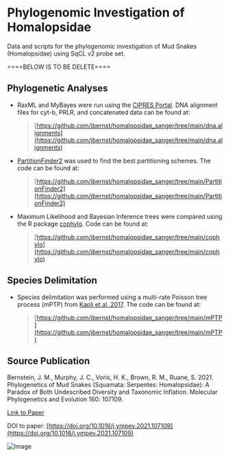 # Phylogenomic Investigation of Homalopsidae
Data and scripts for the phylogenomic investigation of Mud Snakes (Homalopsidae) using SqCL v2 probe set. 









====BELOW IS TO BE DELETE====

## Phylogenetic Analyses
* RaxML and MyBayes were run using the [CIPRES Portal](https://www.phylo.org/). DNA alignment files for cyt-b, PRLR, and concatenated data can be found at:
  >[https://github.com/jbernst/homalopsidae_sanger/tree/main/dna.alignments](https://github.com/jbernst/homalopsidae_sanger/tree/main/dna.alignments)
* [PartitionFinder2](https://academic.oup.com/mbe/article/34/3/772/2738784) was used to find the best partitioning schemes. The code can be found at:
  >[https://github.com/jbernst/homalopsidae_sanger/tree/main/PartitionFinder2](https://github.com/jbernst/homalopsidae_sanger/tree/main/PartitionFinder2)
* Maximum Likelihood and Bayesian Inference trees were compared using the R package [cophylo](https://rdrr.io/cran/phytools/man/cophylo.html). Code can be found at:
  >[https://github.com/jbernst/homalopsidae_sanger/tree/main/cophylo](https://github.com/jbernst/homalopsidae_sanger/tree/main/cophylo)


## Species Delimitation
* Species delimitation was performed using a multi-rate Poisson tree process (mPTP) from [Kapli et al. 2017](https://academic.oup.com/bioinformatics/article/33/11/1630/2929345). The code can be found at:
  >[https://github.com/jbernst/homalopsidae_sanger/tree/main/mPTP](https://github.com/jbernst/homalopsidae_sanger/tree/main/mPTP)
  
## Source Publication
Bernstein, J. M., Murphy, J. C., Voris, H. K., Brown, R. M., Ruane, S. 2021. Phylogenetics of Mud Snakes (Squamata: Serpentes: 
Homalopsidae): A Paradox of Both Undescribed Diversity and Taxonomic Inflation. Molecular Phylogenetics and Evolution 160: 107109.

[Link to Paper](https://static1.squarespace.com/static/633a1ad2337f6700f6fcf3de/t/6344ec2cba833d7984fec29e/1665461295127/Bernstein-et-al_Homalopsidae_MPE2021.pdf)

DOI to paper: [https://doi.org/10.1016/j.ympev.2021.107109](https://doi.org/10.1016/j.ympev.2021.107109)

![Image](https://ars.els-cdn.com/content/image/1-s2.0-S1055790321000427-ga1_lrg.jpg)
